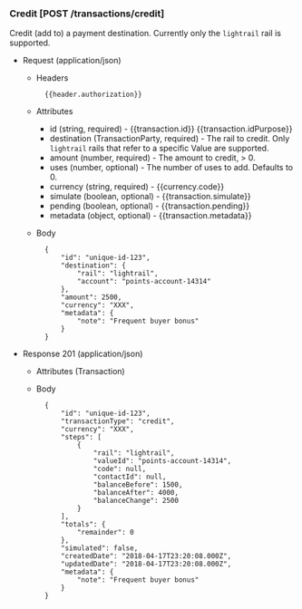 ### Credit [POST /transactions/credit]

Credit (add to) a payment destination.  Currently only the `lightrail` rail is supported.

+ Request (application/json)

    + Headers
    
            {{header.authorization}}
        
    + Attributes
        + id (string, required) - {{transaction.id}}  {{transaction.idPurpose}}
        + destination (TransactionParty, required) - The rail to credit.  Only `lightrail` rails that refer to a specific Value are supported.
        + amount (number, required) - The amount to credit, > 0.
        + uses (number, optional) - The number of uses to add.  Defaults to 0.
        + currency (string, required) - {{currency.code}}
        + simulate (boolean, optional) - {{transaction.simulate}}
        + pending (boolean, optional) - {{transaction.pending}}
        + metadata (object, optional) - {{transaction.metadata}}

    + Body

            {
                "id": "unique-id-123",
                "destination": {
                    "rail": "lightrail",
                    "account": "points-account-14314"
                },
                "amount": 2500,
                "currency": "XXX",
                "metadata": {
                    "note": "Frequent buyer bonus"
                }
            }
    
+ Response 201 (application/json)

    + Attributes (Transaction)

    + Body

            {
                "id": "unique-id-123",
                "transactionType": "credit",
                "currency": "XXX",
                "steps": [
                    {
                        "rail": "lightrail",
                        "valueId": "points-account-14314",
                        "code": null,
                        "contactId": null,
                        "balanceBefore": 1500,
                        "balanceAfter": 4000,
                        "balanceChange": 2500
                    }
                ],
                "totals": {
                    "remainder": 0                
                },
                "simulated": false,
                "createdDate": "2018-04-17T23:20:08.000Z",
                "updatedDate": "2018-04-17T23:20:08.000Z",
                "metadata": {
                    "note": "Frequent buyer bonus"
                }
            }
